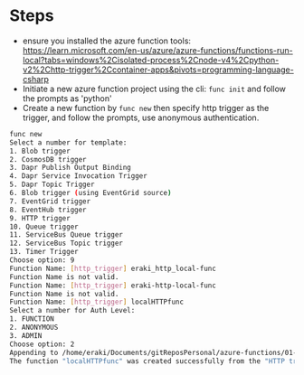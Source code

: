 # Steps

- ensure you installed the azure function tools: <https://learn.microsoft.com/en-us/azure/azure-functions/functions-run-local?tabs=windows%2Cisolated-process%2Cnode-v4%2Cpython-v2%2Chttp-trigger%2Ccontainer-apps&pivots=programming-language-csharp>
- Initiate a new azure function project using the cli: `func init` and follow the prompts as 'python'
- Create a new function by `func new` then specify http trigger as the trigger, and follow the prompts, use anonymous authentication.

```bash
func new
Select a number for template:
1. Blob trigger
2. CosmosDB trigger
3. Dapr Publish Output Binding
4. Dapr Service Invocation Trigger
5. Dapr Topic Trigger
6. Blob trigger (using EventGrid source)
7. EventGrid trigger
8. EventHub trigger
9. HTTP trigger
10. Queue trigger
11. ServiceBus Queue trigger
12. ServiceBus Topic trigger
13. Timer Trigger
Choose option: 9
Function Name: [http_trigger] eraki_http_local-func
Function Name is not valid.
Function Name: [http_trigger] eraki-http-local-func
Function Name is not valid.
Function Name: [http_trigger] localHTTPfunc
Select a number for Auth Level:
1. FUNCTION
2. ANONYMOUS
3. ADMIN
Choose option: 2
Appending to /home/eraki/Documents/gitReposPersonal/azure-functions/01-local_function/function_app.py
The function "localHTTPfunc" was created successfully from the "HTTP trigger" template.
```
